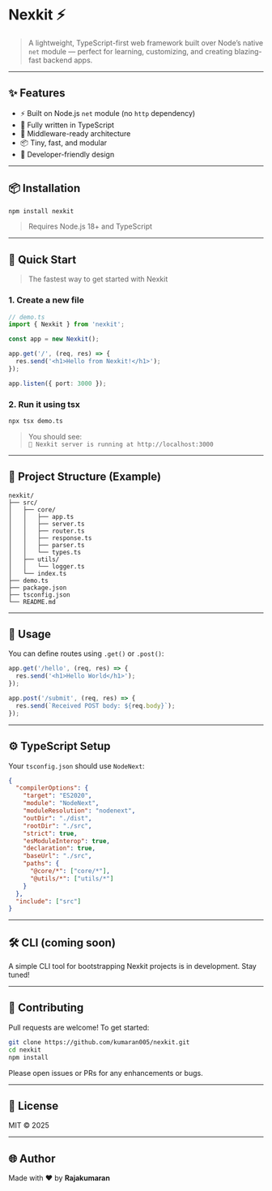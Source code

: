# Nexkit ⚡️

> A lightweight, TypeScript-first web framework built over Node’s native `net` module — perfect for learning, customizing, and creating blazing-fast backend apps.

---

## ✨ Features

- ⚡ Built on Node.js `net` module (no `http` dependency)
- 💎 Fully written in TypeScript
- 🧩 Middleware-ready architecture
- 📦 Tiny, fast, and modular
- 🎯 Developer-friendly design

---

## 📦 Installation

```bash
npm install nexkit
```

> Requires Node.js 18+ and TypeScript

---

## 🧪 Quick Start

> The fastest way to get started with Nexkit

### 1. Create a new file

```ts
// demo.ts
import { Nexkit } from 'nexkit';

const app = new Nexkit();

app.get('/', (req, res) => {
  res.send('<h1>Hello from Nexkit!</h1>');
});

app.listen({ port: 3000 });
```

### 2. Run it using tsx

```bash
npx tsx demo.ts
```

> You should see:  
> `🚀 Nexkit server is running at http://localhost:3000`

---

## 📁 Project Structure (Example)

```
nexkit/
├── src/
│   ├── core/
│   │   ├── app.ts
│   │   ├── server.ts
│   │   ├── router.ts
│   │   ├── response.ts
│   │   ├── parser.ts
│   │   └── types.ts
│   ├── utils/
│   │   └── logger.ts
│   └── index.ts
├── demo.ts
├── package.json
├── tsconfig.json
└── README.md
```

---

## 🔧 Usage

You can define routes using `.get()` or `.post()`:

```ts
app.get('/hello', (req, res) => {
  res.send('<h1>Hello World</h1>');
});

app.post('/submit', (req, res) => {
  res.send(`Received POST body: ${req.body}`);
});
```

---

## ⚙️ TypeScript Setup

Your `tsconfig.json` should use `NodeNext`:

```json
{
  "compilerOptions": {
    "target": "ES2020",
    "module": "NodeNext",
    "moduleResolution": "nodenext",
    "outDir": "./dist",
    "rootDir": "./src",
    "strict": true,
    "esModuleInterop": true,
    "declaration": true,
    "baseUrl": "./src",
    "paths": {
      "@core/*": ["core/*"],
      "@utils/*": ["utils/*"]
    }
  },
  "include": ["src"]
}
```

---

## 🛠 CLI (coming soon)

A simple CLI tool for bootstrapping Nexkit projects is in development. Stay tuned!

---

## 🤝 Contributing

Pull requests are welcome! To get started:

```bash
git clone https://github.com/kumaran005/nexkit.git
cd nexkit
npm install
```

Please open issues or PRs for any enhancements or bugs.

---

## 📃 License

MIT © 2025

---

## 🌐 Author

Made with ❤️ by **Rajakumaran**

